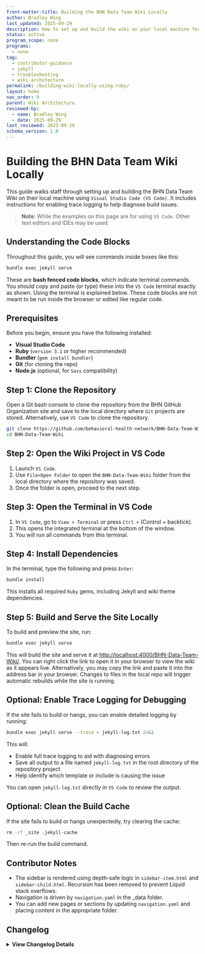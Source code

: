 ```yaml
---
front-matter-title: Building the BHN Data Team Wiki Locally
author: Bradley Wing
last_updated: 2025-09-29
description: How to set up and build the wiki on your local machine for previewing changes before publishing to GitHub Pages. Includes how to enable trace logging.
status: active
program_scope: none
programs:
  - none
tag:
  - contributor-guidance
  - jekyll
  - troubleshooting
  - wiki-architecture
permalink: /building-wiki-locally-using-ruby/
layout: home
nav_order: 9
parent: Wiki Architecture
reviewed-by:
  - name: Bradley Wing
  - date: 2025-09-29
last_reviewed: 2025-09-29
schema_version: 1.0  
---
```


# Building the BHN Data Team Wiki Locally

This guide walks staff through setting up and building the BHN Data Team Wiki on their local machine using `Visual Studio Code (VS Code)`. It includes instructions for enabling trace logging to help diagnose build issues.

> **Note**: While the examples on this page are for using `VS Code`. Other text editors and IDEs may be used.

## Understanding the Code Blocks

Throughout this guide, you will see commands inside boxes like this:

```bash
bundle exec jekyll serve
```

These are **bash fenced code blocks**, which indicate terminal commands. You should copy and paste (or type) these into the `VS Code` terminal exactly as shown. Using the terminal is explained below. These code blocks are not meant to be run inside the browser or edited like regular code.

## Prerequisites

Before you begin, ensure you have the following installed:

- **Visual Studio Code**
- **Ruby** (`version 3.1` or higher recommended)
- **Bundler** (`gem install bundler`)
- **Git** (for cloning the repo)
- **Node.js** (optional, for `Sass` compatibility)

## Step 1: Clone the Repository

Open a Git bash console to clone the repository from the BHN GitHub Organization site and save to the local directory where `Git` projects are stored. Alternatively, use `VS Code` to clone the repository.

```bash
git clone https://github.com/behavioral-health-network/BHN-Data-Team-Wiki.git
cd BHN-Data-Team-Wiki
```

## Step 2: Open the Wiki Project in VS Code

1. Launch `VS Code`.
2. Use `File>Open Folder` to open the `BHN-Data-Team-Wiki` folder from the local directory where the repository was saved.
3. Once the folder is open, proceed to the next step.

## Step 3: Open the Terminal in VS Code

1. In `VS Code`, go to `View > Terminal` or press `Ctrl +` (Control + backtick).
2. This opens the integrated terminal at the bottom of the window.
3. You will run all commands from this terminal.

## Step 4: Install Dependencies

In the terminal, type the following and press `Enter`:

```bash
bundle install
```

This installs all required `Ruby` gems, including Jekyll and wiki theme dependencies.

## Step 5: Build and Serve the Site Locally

To build and preview the site, run:

```bash
bundle exec jekyll serve
```

This will build the site and serve it at [http://localhost:4000/BHN-Data-Team-Wiki/](http://localhost:4000/BHN-Data-Team-Wiki/). You can right click the link to open it in your browser to view the wiki as it appears live. Alternatively, you may copy the link and paste it into the address bar in your browser. Changes to files in the local repo will trigger automatic rebuilds while the site is running.

## Optional: Enable Trace Logging for Debugging

If the site fails to build or hangs, you can enable detailed logging by running:

```bash
bundle exec jekyll serve --trace > jekyll-log.txt 2>&1
```

This will:

- Enable full trace logging to aid with diagnosing errors
- Save all output to a file named `jekyll-log.txt` in the root directory of the repository project
- Help identify which template or include is causing the issue

You can open `jekyll-log.txt` directly in `VS Code` to review the output.

## Optional: Clean the Build Cache

If the site fails to build or hangs unexpectedly, try clearing the cache:

```bash
rm -rf _site .jekyll-cache
```

Then re-run the build command.

## Contributor Notes

- The sidebar is rendered using depth-safe logic in `sidebar-item.html` and `sidebar-child.html`. Recursion has been removed to prevent Liquid stack overflows.
- Navigation is driven by `navigation.yaml` in the _data folder.
- You can add new pages or sections by updating `navigation.yaml` and placing content in the appropriate folder.

## Changelog

<details markdown="1">
  <summary><strong>View Changelog Details</strong></summary>

### 2025

- **2025-10-04**: Adds collapsible `<details markdown="1"></details>` section to the changelog. Adds year subsection to better organize long changelog lists.
- **2025-09-29**: Adds initial Markdown documentation file.

</details>
